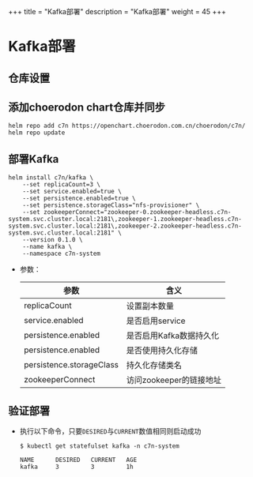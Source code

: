 +++
title = "Kafka部署"
description = "Kafka部署"
weight = 45
+++

# Kafka部署

## 仓库设置

## 添加choerodon chart仓库并同步

```
helm repo add c7n https://openchart.choerodon.com.cn/choerodon/c7n/
helm repo update
```

## 部署Kafka

```shell
helm install c7n/kafka \
    --set replicaCount=3 \
    --set service.enabled=true \
    --set persistence.enabled=true \
    --set persistence.storageClass="nfs-provisioner" \
    --set zookeeperConnect="zookeeper-0.zookeeper-headless.c7n-system.svc.cluster.local:2181\,zookeeper-1.zookeeper-headless.c7n-system.svc.cluster.local:2181\,zookeeper-2.zookeeper-headless.c7n-system.svc.cluster.local:2181" \
    --version 0.1.0 \
    --name kafka \
    --namespace c7n-system
```

- 参数：

    参数 | 含义 
    --- |  --- 
    replicaCount|设置副本数量
    service.enabled|是否启用service
    persistence.enabled|是否启用Kafka数据持久化
    persistence.enabled|是否使用持久化存储
    persistence.storageClass|持久化存储类名
    zookeeperConnect|访问zookeeper的链接地址

## 验证部署

- 执行以下命令，只要`DESIRED`与`CURRENT`数值相同则启动成功

    ```console
    $ kubectl get statefulset kafka -n c7n-system

    NAME      DESIRED   CURRENT   AGE
    kafka     3         3         1h
    ```